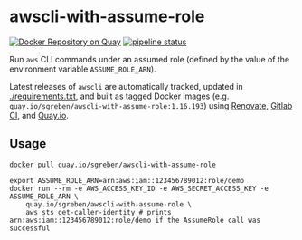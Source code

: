 # awscli-with-assume-role

[![Docker Repository on Quay](https://quay.io/repository/sgreben/awscli-with-assume-role/status "Docker Repository on Quay")](https://quay.io/repository/sgreben/awscli-with-assume-role) [![pipeline status](https://gitlab.com/sgreben/docker-awscli-with-assume-role/badges/master/pipeline.svg)](https://gitlab.com/sgreben/docker-awscli-with-assume-role/pipelines)

Run `aws` CLI commands under an assumed role (defined by the value of the environment variable `ASSUME_ROLE_ARN`).

Latest releases of `awscli` are automatically tracked, updated in [./requirements.txt](requirements.txt), and built as tagged Docker images (e.g. `quay.io/sgreben/awscli-with-assume-role:1.16.193`) using [Renovate](https://renovatebot.com), [Gitlab CI](https://gitlab.com/sgreben/docker-awscli-with-assume-role/pipelines), and [Quay.io](https://quay.io/repository/sgreben/awscli-with-assume-role?tab=builds).

## Usage

```
docker pull quay.io/sgreben/awscli-with-assume-role
```

```
export ASSUME_ROLE_ARN=arn:aws:iam::123456789012:role/demo
docker run --rm -e AWS_ACCESS_KEY_ID -e AWS_SECRET_ACCESS_KEY -e ASSUME_ROLE_ARN \
    quay.io/sgreben/awscli-with-assume-role \
    aws sts get-caller-identity # prints arn:aws:iam::123456789012:role/demo if the AssumeRole call was successful
```
